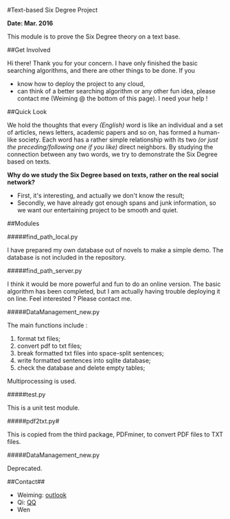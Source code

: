 #Text-based Six Degree Project

**Date: Mar. 2016**

This module is to prove the Six Degree theory on a text base.

##Get Involved

Hi there! Thank you for your concern. I have only finished the basic searching algorithms, and there are other things to be done. If you
- know how to deploy the project to any cloud,
- can think of a better searching algorithm or any other fun idea,
please contact me (Weiming @ the bottom of this page). I need your help !

##Quick Look

We hold the thoughts that every *(English)* word is like an individual and a set of articles, news letters, academic papers and so on, has formed a human-like society. Each word has a rather simple relationship with its two *(or just the preceding/following one if you like)* direct neighbors. By studying the connection between any two words, we try to demonstrate the Six Degree based on texts.

**Why do we study the Six Degree based on texts, rather on the real social network?**
- First, it's interesting, and actually we don't know the result;
- Secondly, we have already got enough spans and junk information, so we want our entertaining project to be smooth and quiet.

##Modules

#####find_path_local.py

I have prepared my own database out of novels to make a simple demo. The database is not included in the repository.

#####find_path_server.py

I think it would be more powerful and fun to do an online version. The basic algorithm has been completed, but I am actually having trouble deploying it on line. Feel interested ? Please contact me.

#####DataManagement_new.py

The main functions include :
1. format txt files;
2. convert pdf to txt files;
3. break formatted txt files into space-split sentences;
4. write formatted sentences into sqlite database;
5. check the database and delete empty tables;

Multiprocessing is used.

#####test.py

This is a unit test module.

#####pdf2txt.py#

This is copied from the third package, PDFminer, to convert PDF files to TXT files.

#####DataManagement_new.py

Deprecated.

##Contact##

- Weiming: [outlook](cosmos.weiming@outlook.com)
- Qi: [QQ](568817879@qq.com)
- Wen
